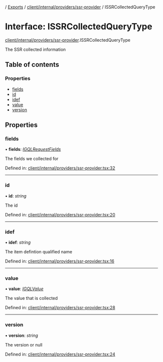 [](../README.md) / [Exports](../modules.md) / [client/internal/providers/ssr-provider](../modules/client_internal_providers_ssr_provider.md) / ISSRCollectedQueryType

# Interface: ISSRCollectedQueryType

[client/internal/providers/ssr-provider](../modules/client_internal_providers_ssr_provider.md).ISSRCollectedQueryType

The SSR collected information

## Table of contents

### Properties

- [fields](client_internal_providers_ssr_provider.issrcollectedquerytype.md#fields)
- [id](client_internal_providers_ssr_provider.issrcollectedquerytype.md#id)
- [idef](client_internal_providers_ssr_provider.issrcollectedquerytype.md#idef)
- [value](client_internal_providers_ssr_provider.issrcollectedquerytype.md#value)
- [version](client_internal_providers_ssr_provider.issrcollectedquerytype.md#version)

## Properties

### fields

• **fields**: [*IGQLRequestFields*](gql_querier.igqlrequestfields.md)

The fields we collected for

Defined in: [client/internal/providers/ssr-provider.tsx:32](https://github.com/onzag/itemize/blob/3efa2a4a/client/internal/providers/ssr-provider.tsx#L32)

___

### id

• **id**: *string*

The id

Defined in: [client/internal/providers/ssr-provider.tsx:20](https://github.com/onzag/itemize/blob/3efa2a4a/client/internal/providers/ssr-provider.tsx#L20)

___

### idef

• **idef**: *string*

The item defintion qualified name

Defined in: [client/internal/providers/ssr-provider.tsx:16](https://github.com/onzag/itemize/blob/3efa2a4a/client/internal/providers/ssr-provider.tsx#L16)

___

### value

• **value**: [*IGQLValue*](gql_querier.igqlvalue.md)

The value that is collected

Defined in: [client/internal/providers/ssr-provider.tsx:28](https://github.com/onzag/itemize/blob/3efa2a4a/client/internal/providers/ssr-provider.tsx#L28)

___

### version

• **version**: *string*

The version or null

Defined in: [client/internal/providers/ssr-provider.tsx:24](https://github.com/onzag/itemize/blob/3efa2a4a/client/internal/providers/ssr-provider.tsx#L24)
